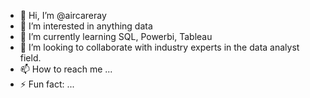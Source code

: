 - 👋 Hi, I’m @aircareray
- 👀 I’m interested in anything data
- 🌱 I’m currently learning SQL, Powerbi, Tableau
- 💞️ I’m looking to collaborate  with industry experts in the data analyst field.
- 📫 How to reach me ...
- ⚡ Fun fact: ...

<!---
aircareray/aircareray is a ✨ special ✨ repository because its `README.md` (this file) appears on your GitHub profile.
You can click the Preview link to take a look at your changes.
--->
